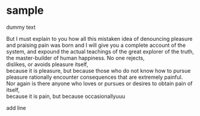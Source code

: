 # sample
dummy text

But I must explain to you how all this mistaken idea of denouncing pleasure and praising pain was born and I will give you a complete account of the system,
  and expound the actual teachings of the great explorer of the truth,
the master-builder of human happiness. No one rejects,  
dislikes, or avoids pleasure itself,  
because it is pleasure, but because those who do not know how to pursue pleasure rationally encounter consequences that are extremely painful.   
Nor again is there anyone who loves or pursues or desires to obtain pain of itself,    
   because it is pain, but because occasionallyuuu

add line

